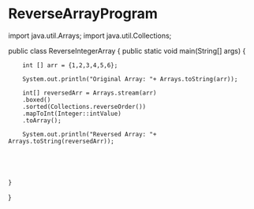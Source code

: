 # ReverseArrayProgram

import java.util.Arrays;
import java.util.Collections;

public class ReverseIntegerArray {
	public static void main(String[] args) {
		
		int [] arr = {1,2,3,4,5,6};
		
		System.out.println("Original Array: "+ Arrays.toString(arr));
		
		int[] reversedArr = Arrays.stream(arr)
		.boxed()
		.sorted(Collections.reverseOrder())
		.mapToInt(Integer::intValue)
		.toArray();
		
		System.out.println("Reversed Array: "+ Arrays.toString(reversedArr));
				
		
		
		
		
	}
	
}

